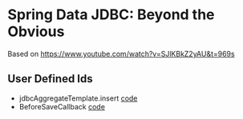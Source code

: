 # Spring Data JDBC: Beyond the Obvious

Based on <https://www.youtube.com/watch?v=SJlKBkZ2yAU&t=969s>

## User Defined Ids
- jdbcAggregateTemplate.insert [code](./src/test/java/com/example/springdatajdbcbeyondobvious/idgeneration/IdGenerationApplicationTests.java?plain=1#L22)
- BeforeSaveCallback [code](./src/main/java/com/example/springdatajdbcbeyondobvious/idgeneration/IdGenerationApplication.java?plain=1#L18)
